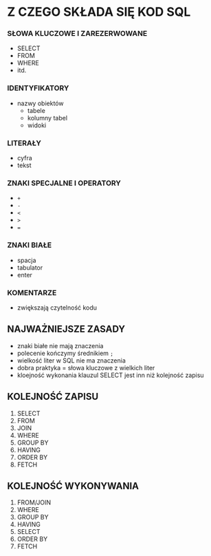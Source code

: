 # Z CZEGO SKŁADA SIĘ KOD SQL

### SŁOWA KLUCZOWE I ZAREZERWOWANE

- SELECT
- FROM
- WHERE
- itd.

### IDENTYFIKATORY

- nazwy obiektów
    - tabele
    - kolumny tabel
    - widoki

### LITERAŁY

- cyfra
- tekst

### ZNAKI SPECJALNE I OPERATORY

- `+`
- `-`
- `<`
- `>`
- `=`

### ZNAKI BIAŁE

- spacja
- tabulator
- enter

### KOMENTARZE

- zwiększają czytelność kodu


## NAJWAŻNIEJSZE ZASADY

- znaki białe nie mają znaczenia
- polecenie kończymy średnikiem `;`
- wielkość liter w SQL nie ma znaczenia
- dobra praktyka = słowa kluczowe z wielkich liter
- kloejność wykonania klauzul SELECT jest inn niż kolejność zapisu

## KOLEJNOŚĆ ZAPISU 

1) SELECT
2) FROM
3) JOIN
4) WHERE
5) GROUP BY
6) HAVING
7) ORDER BY
8) FETCH

## KOLEJNOŚĆ WYKONYWANIA 

1) FROM/JOIN
2) WHERE
3) GROUP BY
4) HAVING
5) SELECT
6) ORDER BY
7) FETCH